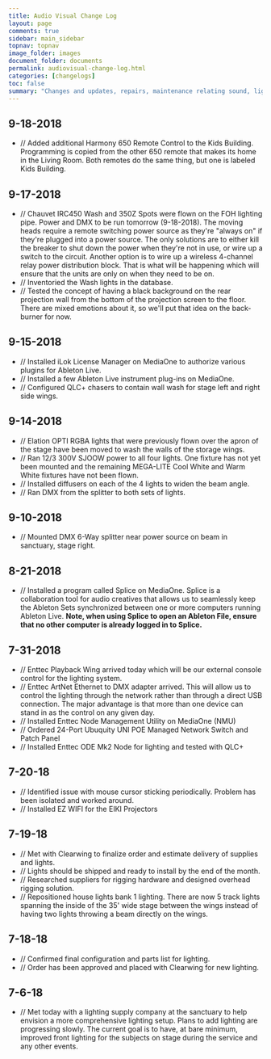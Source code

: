 ```yaml
---
title: Audio Visual Change Log
layout: page
comments: true
sidebar: main_sidebar
topnav: topnav
image_folder: images
document_folder: documents
permalink: audiovisual-change-log.html
categories: [changelogs]
toc: false
summary: "Changes and updates, repairs, maintenance relating sound, lights, media, and stage."
---
```


## 9-18-2018

-	// Added additional Harmony 650 Remote Control to the Kids Building.  Programming is copied from the other 650 remote that makes its home in the Living Room.  Both remotes do the same thing, but one is labeled Kids Building.

## 9-17-2018

-	// Chauvet IRC450 Wash and 350Z Spots were flown on the FOH lighting pipe.  Power and DMX to be run tomorrow (9-18-2018).  The moving heads require a remote switching power source as they're "always on" if they're plugged into a power source.  The only solutions are to either kill the breaker to shut down the power when they're not in use, or wire up a switch to the circuit.  Another option is to wire up a wireless 4-channel relay power distribution block.  That is what will be happening which will ensure that the units are only on when they need to be on.
-	// Inventoried the Wash lights in the database.
-	// Tested the concept of having a black background on the rear projection wall from the bottom of the projection screen to the floor.  There are mixed emotions about it, so we'll put that idea on the back-burner for now.

## 9-15-2018

-	// Installed iLok License Manager on MediaOne to authorize various plugins for Ableton Live.
-	// Installed a few Ableton Live instrument plug-ins on MediaOne.
-	// Configured QLC+ chasers to contain wall wash for stage left and right side wings.

## 9-14-2018

-	// Elation OPTI RGBA lights that were previously flown over the apron of the stage have been moved to wash the walls of the storage wings.
-	// Ran 12/3 300V SJOOW power to all four lights.  One fixture has not yet been mounted and the remaining MEGA-LITE Cool White and Warm White fixtures have not been flown.
-	// Installed diffusers on each of the 4 lights to widen the beam angle.
-	// Ran DMX from the splitter to both sets of lights.

## 9-10-2018

-	// Mounted DMX 6-Way splitter near power source on beam in sanctuary, stage right.

## 8-21-2018

-	// Installed a program called Splice on MediaOne.  Splice is a collaboration tool for audio creatives that allows us to seamlessly keep the Ableton Sets synchronized between one or more computers running Ableton Live.  **Note, when using Splice to open an Ableton File, ensure that no other computer is already logged in to Splice.**

## 7-31-2018

-	// Enttec Playback Wing arrived today which will be our external console control for the lighting system.
-	// Enttec ArtNet Ethernet to DMX adapter arrived.  This will allow us to control the lighting through the network rather than through a direct USB connection.  The major advantage is that more than one device can stand in as the control on any given day.
-	// Installed Enttec Node Management Utility on MediaOne (NMU)
-	// Ordered 24-Port Ubuquity UNI POE Managed Network Switch and Patch Panel
-	// Installed Enttec ODE Mk2 Node for lighting and tested with QLC+

## 7-20-18

-	//  Identified issue with mouse cursor sticking periodically.  Problem has been isolated and worked around.
-	//	Installed EZ WIFI for the EIKI Projectors

## 7-19-18

-	//  Met with Clearwing to finalize order and estimate delivery of supplies and lights.
-	//  Lights should be shipped and ready to install by the end of the month.
-	//  Researched suppliers for rigging hardware and designed overhead rigging solution.
-	//  Repositioned house lights bank 1 lighting.  There are now 5 track lights spanning the inside of the 35' wide stage between the wings instead of having two lights throwing a beam directly on the wings.

## 7-18-18

-	//  Confirmed final configuration and parts list for lighting.
-	//  Order has been approved and placed with Clearwing for new lighting.

## 7-6-18

-	//  Met today with a lighting supply company at the sanctuary to help envision a more comprehensive lighting setup.  Plans to add lighting are progressing slowly.  The current goal is to have, at bare minimum, improved front lighting for the subjects on stage during the service and any other events.